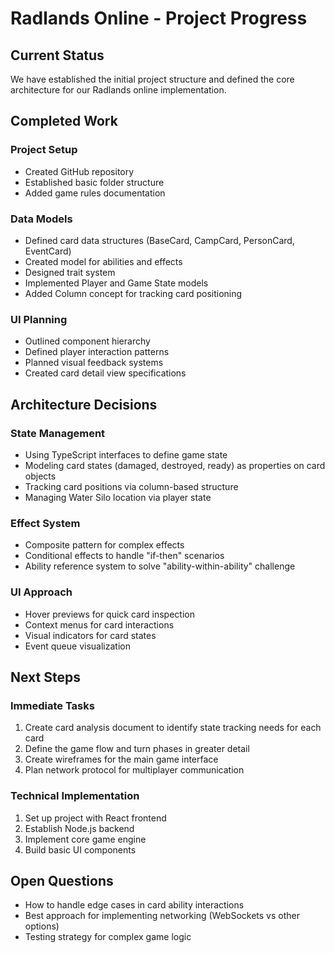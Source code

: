 # Radlands Online - Project Progress

## Current Status
We have established the initial project structure and defined the core architecture for our Radlands online implementation.

## Completed Work

### Project Setup
- Created GitHub repository
- Established basic folder structure
- Added game rules documentation

### Data Models
- Defined card data structures (BaseCard, CampCard, PersonCard, EventCard)
- Created model for abilities and effects
- Designed trait system
- Implemented Player and Game State models
- Added Column concept for tracking card positioning

### UI Planning
- Outlined component hierarchy
- Defined player interaction patterns
- Planned visual feedback systems
- Created card detail view specifications

## Architecture Decisions

### State Management
- Using TypeScript interfaces to define game state
- Modeling card states (damaged, destroyed, ready) as properties on card objects
- Tracking card positions via column-based structure
- Managing Water Silo location via player state

### Effect System
- Composite pattern for complex effects
- Conditional effects to handle "if-then" scenarios
- Ability reference system to solve "ability-within-ability" challenge

### UI Approach
- Hover previews for quick card inspection
- Context menus for card interactions
- Visual indicators for card states
- Event queue visualization

## Next Steps

### Immediate Tasks
1. Create card analysis document to identify state tracking needs for each card
2. Define the game flow and turn phases in greater detail
3. Create wireframes for the main game interface
4. Plan network protocol for multiplayer communication

### Technical Implementation
1. Set up project with React frontend
2. Establish Node.js backend
3. Implement core game engine
4. Build basic UI components

## Open Questions
- How to handle edge cases in card ability interactions
- Best approach for implementing networking (WebSockets vs other options)
- Testing strategy for complex game logic
